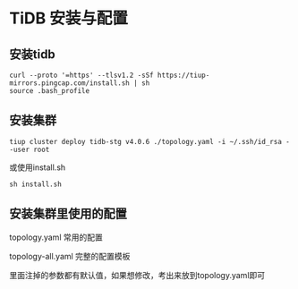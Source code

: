 # TiDB 安装与配置

## 安装tidb
```shell
curl --proto '=https' --tlsv1.2 -sSf https://tiup-mirrors.pingcap.com/install.sh | sh
source .bash_profile
```

## 安装集群
```shell
tiup cluster deploy tidb-stg v4.0.6 ./topology.yaml -i ~/.ssh/id_rsa --user root
```
或使用install.sh
```shell
sh install.sh
```

## 安装集群里使用的配置
topology.yaml 常用的配置

topology-all.yaml 完整的配置模板

里面注掉的参数都有默认值，如果想修改，考出来放到topology.yaml即可